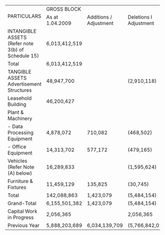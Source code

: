 <table><tr><td rowspan="2">PARTICULARS</td><td colspan="4">GROSS BLOCK</td><td colspan="4">DEPRECIATION / AMORTISATION</td><td colspan="2">NET BLOCK</td></tr><tr><td>As at 1.04.2009</td><td>Additions / Adjustment</td><td>Deletions I Adjustment</td><td>As at 31.03.2010</td><td>As at 1.04.2009</td><td>For the Year</td><td>Deletions / Adjustment</td><td>As At 31.03.2010</td><td>As at 31.03.2010</td><td>As at 31.03.2009</td></tr><tr><td>INTANGIBLE ASSETS (Refer note 3(b) of Schedule 15)</td><td>6,013,412,519</td><td></td><td></td><td>6,013,412,519</td><td>204,719,764</td><td>32,645,969</td><td></td><td>237,365,733</td><td>5,776,046,786</td><td>5,808,692,755</td></tr><tr><td>Total</td><td>6,013,412,519</td><td></td><td></td><td>6,013,412,519</td><td>204,719,764</td><td>32,645,969</td><td></td><td>237,365,733</td><td>5,776,046,786</td><td>5,808,692,755</td></tr><tr><td>TANGIBLE ASSETS Advertisement Structures</td><td>48,947,700</td><td></td><td>(2,910,118)</td><td>46,037,582</td><td>25,189,293</td><td>9,325,726</td><td>(2,590,938)</td><td>31,924,081</td><td>14,113,501</td><td>23,758,407</td></tr><tr><td> Leasehold Building</td><td>46,200,427</td><td></td><td></td><td>46,200,427</td><td>2,047,712</td><td>743,685</td><td></td><td>2,791,397</td><td>43,409,030</td><td>44,152,715</td></tr><tr><td>Plant &amp; Machinery</td><td></td><td></td><td></td><td></td><td></td><td></td><td></td><td></td><td></td><td></td></tr><tr><td>- Data Processing Equipment</td><td>4,878,072</td><td>710,082</td><td>(468,502)</td><td>5,119,652</td><td>2,605,597</td><td>1,308,688</td><td>(440,708)</td><td>3,473,577</td><td>1,646,075</td><td>2,272,475</td></tr><tr><td>- Office Equipment</td><td>14,313,702</td><td>577,172</td><td>(479,165)</td><td>14,411,709</td><td>7,416,420</td><td>2,587,297</td><td>(380,363)</td><td>9,623,354</td><td>4,788,355</td><td>6,897,282</td></tr><tr><td>Vehicles (Refer Note (A) below)</td><td>16,289,833</td><td></td><td>(1,595,624)</td><td>14,694,209</td><td>5,637,907</td><td>3,243,978</td><td>(677,594)</td><td>8,204,291</td><td>6,489,918</td><td>10,651,926</td></tr><tr><td>Furniture &amp; Fixtures</td><td>11,459,129</td><td>135,825</td><td>(30,745)</td><td>11,564,209</td><td>4,244,851</td><td>1,610,997</td><td>(21,623)</td><td>5,834,225</td><td>5,729,984</td><td>7,214,278</td></tr><tr><td>Total</td><td>142,088,863</td><td>1,423,079</td><td>(5,484,154)</td><td>138,027,788</td><td>47,141,780</td><td>18,820,371</td><td>(4,111,226)</td><td>61,850,925</td><td>76,176,863</td><td>94,947,083</td></tr><tr><td>Grand-Total</td><td>6,155,501,382</td><td>1,423,079</td><td>(5,484,154)</td><td>6,151,440,307</td><td>251,861,544</td><td>51,466,340</td><td>(4,111,226)</td><td>299,216,658</td><td>5,852,223,649</td><td>5,903,639,838</td></tr><tr><td> Capital Work in Progress</td><td>2,056,365</td><td></td><td>2,056,365</td><td>-</td><td></td><td></td><td></td><td></td><td></td><td>2,056,365</td></tr><tr><td>Previous Year</td><td>5,888,203,689</td><td>6,034,139,709</td><td>(5,766,842,016)</td><td>6,155,501,382</td><td> 340,257,058</td><td>47,938,133</td><td>(136,333,647)</td><td>251,861,544</td><td>5,903,639,838</td><td>5,547,946,631</td></tr></table>